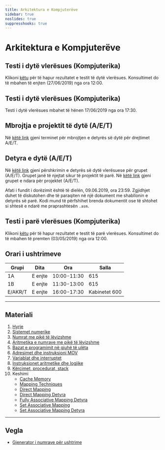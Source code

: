 ```yaml
---
title: Arkitektura e Kompjuterëve
sidebar: true
noslides: true
suppresshooks: true
---
```


# Arkitektura e Kompjuterëve

## Testi i dytë vlerësues (Kompjuterika)

Klikoni [këtu](/lendet/arkitektura-kompjutereve/testi2) për të hapur rezultatet e testit të dytë vlerësues. Konsultimet do të mbahen të enjten (27/06/2019) nga ora 12:00.

## Testi i dytë vlerësues (Kompjuterika)

Testi i dytë vlerësues mbahet të hënen 17/06/2019 nga ora 17:30.

## Mbrojtja e projektit të dytë (A/E/T)

Në [këtë link](https://docs.google.com/spreadsheets/d/10ijKqxnF67oQgOoO146o7kW0IzDpBwNFsBtWC6CrI8g/edit?usp=sharing) gjeni terminet për mbrojtjen e detyrës së dytë për drejtimet A/E/T.

## Detyra e dytë (A/E/T)

Në [këtë link](/lendet/arkitektura-kompjutereve/detyra2) gjeni përshkrimin e detyrës së dytë vlerësuese për grupet (A/E/T). Grupet janë të njejtat sikur të projektit të parë. Në [këtë link](https://docs.google.com/spreadsheets/d/10ijKqxnF67oQgOoO146o7kW0IzDpBwNFsBtWC6CrI8g/edit?usp=sharing) gjeni grupet e ndara për projektet (A/E/T).

Afati i fundit i dorëzimit është të dielën, 09.06.2019, ora 23:59. Zgjidhjet duhet të diskutohen dhe të paraqiten në një dokument me shabllonin e detyrës së parë. Kodi mund të përfshihet brenda dokumentit ose të shtohet si shtesë e ndarë me praprashtesën `.asm`.

## Testi i parë vlerësues (Kompjuterika)

Klikoni [këtu](/lendet/arkitektura-kompjutereve/testi1) për të hapur rezultatet e testit të parë vlerësues. Konsultimet do të mbahen të premten (03/05/2019) nga ora 12:00.

## Orari i ushtrimeve

| Grupi   | Dita    | Ora         | Salla         |
| ------- | ------- | ----------- | ------------- |
| 1A      | E enjte | 10:00-11:30 | 615           |
| 1B      | E enjte | 11:30-13:00 | 615           |
| E/AKR/T | E enjte | 16:00-17:30 | Kabinetet 600 |

---

## Materiali

1. [Hyrje](/lendet/arkitektura-kompjutereve/java1)
2. [Sistemet numerike](/lendet/arkitektura-kompjutereve/java2)
3. [Numrat me pikë të lëvizshme](/lendet/arkitektura-kompjutereve/java3)
4. [Aritmetika e numrave me pikë të lëvizshme](/lendet/arkitektura-kompjutereve/java4)
5. [Bazat e programimit në gjuhë të ulëta](/lendet/arkitektura-kompjutereve/java5)
6. [Adresimet dhe instruksioni MOV](/lendet/arkitektura-kompjutereve/java6)
7. [Variablat dhe interruptet](/lendet/arkitektura-kompjutereve/java7)
8. [Instruksionet aritmetike dhe logjike](/lendet/arkitektura-kompjutereve/java8)
9. [Kërcimet, procedurat, stack](/lendet/arkitektura-kompjutereve/java9)
10. Keshimi
    - [Cache Memory](https://www.gatevidyalay.com/cache-memory/)
    - [Mapping Techniques](https://www.gatevidyalay.com/cache-mapping-cache-mapping-techniques/)
    - [Direct Mapping](https://www.gatevidyalay.com/direct-mapping-cache-mapping/)
    - [Direct Mapping Detyra](https://www.gatevidyalay.com/direct-mapping-cache-practice-problems/)
    - [Fully Associative Mapping Detyra](https://www.gatevidyalay.com/fully-associative-cache-practice-problems/)
    - [Set Associative Mapping](https://www.gatevidyalay.com/set-associative-mapping-cache-mapping/)
    - [Set Associative Mapping Detyra](https://www.gatevidyalay.com/set-associative-mapping-practice-problems/)

---

## Vegla

- [Gjenerator i numrave për ushtrime](/app?id=yku4hgwdxdbjsygctdbixqv4dtbknq4geeywkiodwz4fy2reaf6am3zxgq)
